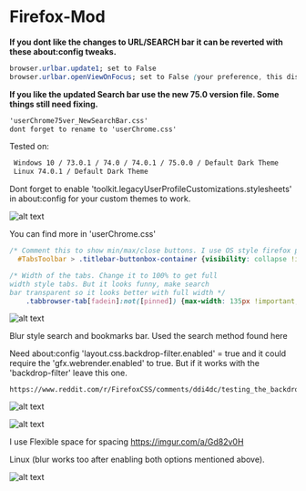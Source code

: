# Firefox-Mod

**If you dont like the changes to URL/SEARCH bar it can be reverted with these about:config tweaks.**

```css
browser.urlbar.update1; set to False
browser.urlbar.openViewOnFocus; set to False (your preference, this disables opening on focus, need to type to open search)
```

**If you like the updated Search bar use the new 75.0 version file. Some things still need fixing.**
```html
'userChrome75ver_NewSearchBar.css'
dont forget to rename to 'userChrome.css'
```

Tested on:
```html
 Windows 10 / 73.0.1 / 74.0 / 74.0.1 / 75.0.0 / Default Dark Theme
 Linux 74.0.1 / Default Dark Theme
```

Dont forget to enable 'toolkit.legacyUserProfileCustomizations.stylesheets' in about:config for your custom themes to work.

![alt text](https://i.imgur.com/Hi1ocvT.png)

You can find more in 'userChrome.css'
```css
/* Comment this to show min/max/close buttons. I use OS style firefox plugin. */
  #TabsToolbar > .titlebar-buttonbox-container {visibility: collapse !important;}
```

```css
/* Width of the tabs. Change it to 100% to get full 
width style tabs. But it looks funny, make search 
bar transparent so it looks better with full width */
	.tabbrowser-tab[fadein]:not([pinned]) {max-width: 135px !important;}  
```  
![alt text](https://i.imgur.com/8IUIq2g.png)

Blur style search and bookmarks bar. Used the search method found here 

Need about:config 'layout.css.backdrop-filter.enabled' = true
and it could require the 'gfx.webrender.enabled' to true. But if it works with the 'backdrop-filter' leave this one.
```
https://www.reddit.com/r/FirefoxCSS/comments/ddi4dc/testing_the_backdropfilter_in_the_url_dropdown/
```  
 ![alt text](https://i.imgur.com/bU7ahnk.png)
 
 ![alt text](https://i.imgur.com/OasXFqd.png)
 
 I use Flexible space for spacing https://imgur.com/a/Gd82v0H 
 
 
 Linux (blur works too after enabling both options mentioned above).
 
 ![alt text](https://i.imgur.com/0pxPFnW.png)

